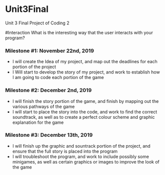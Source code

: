# Unit3Final
 Unit 3 Final Project of Coding 2
 
 #Interaction
 What is the interesting way that the user interacts with your program?
 
 <h3>Milestone #1: November 22nd, 2019</h3>
 <ul>
  <li>I will create the Idea of my project, and map out the deadlines for each portion of the project</li>
  <li>I Will start to develop the story of my project, and work to establish how I am going to code each portion of the game</li>
 </ul>
 <h3>Milestone #2: December 2nd, 2019</h3>
 <ul>
  <li>I will finish the story portion of the game, and finish by mapping out the various pathways of the game</li>
  <li>I will start to place the story into the code, and work to find the correct soundtrack, as well as to create a perfect colour scheme and graphic explanation for the game</li>
 </ul>
 <h3>Milestone #3: December 13th, 2019</h3>
  <ul>
  <li>I will finish up the graphic and sountrack portion of the project, and ensure that the full story is placed into the program</li>
  <li>I will troubleshoot the program, and work to include possibly some minigames, as well as certain graphics or images to improve the look of the game</li>
 </ul>
